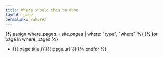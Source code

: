 ```yaml
---
title: Where should this be done
layout: page
permalink: /where/
---
```


{% assign where_pages = site.pages | where: "type", "where" %}
{% for page in where_pages %}
- [{{ page.title }}]({{ page.url }})
{% endfor %}